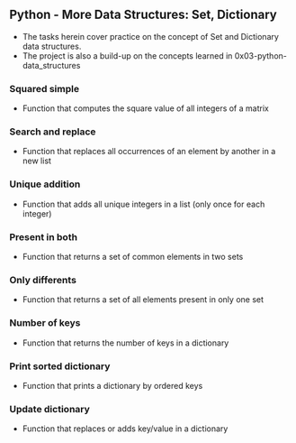 ## Python - More Data Structures: Set, Dictionary

* The tasks herein cover practice on the concept of Set and Dictionary data structures.
* The project is also a build-up on the concepts learned in 0x03-python-data_structures

### Squared simple

* Function that computes the square value of all integers of a matrix

### Search and replace

* Function that replaces all occurrences of an element by another in a new list

### Unique addition

* Function that adds all unique integers in a list (only once for each integer)

### Present in both

* Function that returns a set of common elements in two sets

### Only differents

* Function that returns a set of all elements present in only one set

### Number of keys

* Function that returns the number of keys in a dictionary

### Print sorted dictionary

* Function that prints a dictionary by ordered keys

### Update dictionary

* Function that replaces or adds key/value in a dictionary
